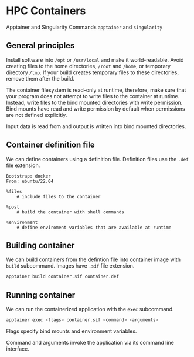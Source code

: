 # HPC Containers
Apptainer and Singularity
Commands `apptainer` and `singularity`


## General principles
Install software into `/opt` or `/usr/local` and make it world-readable.
Avoid creating files to the home directories, `/root` and `/home`, or temporary directory `/tmp`.
If your build creates temporary files to these directories, remove them after the build.

The container filesystem is read-only at runtime, therefore, make sure that your program does not attempt to write files to the container at runtime.
Instead, write files to the bind mounted directories with write permission.
Bind mounts have read and write permission by default when permissions are not defined explicitly.

Input data is read from and output is written into bind mounted directories.


## Container definition file
We can define containers using a definition file.
Definition files use the `.def` file extension.

```singularity
Bootstrap: docker
From: ubuntu/22.04

%files
    # include files to the container

%post
    # build the container with shell commands

%environment
    # define enviroment variables that are available at runtime
```


## Building container
We can build containers from the defintion file into container image with `build` subcommand.
Images have `.sif` file extension.

```bash
apptainer build container.sif container.def
```


## Running container
We can run the containerized application with the `exec` subcommand.

```bash
apptainer exec <flags> container.sif <command> <arguments>
```

Flags specify bind mounts and environment variables.

Command and arguments invoke the application via its command line interface.
